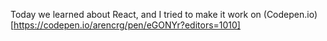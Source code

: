 Today we learned about React, and I tried to make it work on (Codepen.io)[https://codepen.io/arencrg/pen/eGONYr?editors=1010]
